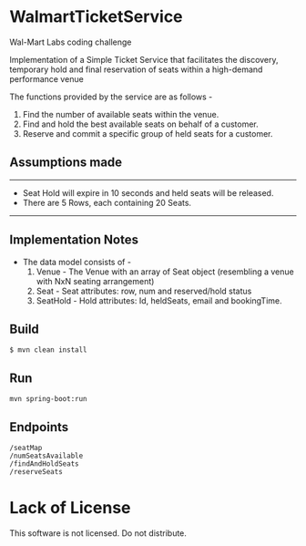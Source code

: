 # WalmartTicketService
Wal-Mart Labs coding challenge

Implementation of a Simple Ticket Service that facilitates the discovery, temporary hold and final reservation of seats within a high-demand performance venue

The functions provided by the service are as follows - 

1. Find the number of available seats within the venue.
2. Find and hold the best available seats on behalf of a customer.
3. Reserve and commit a specific group of held seats for a customer.

## Assumptions made 
---
* Seat Hold will expire in 10 seconds and held seats will be released.
* There are 5 Rows, each containing 20 Seats. 
---

## Implementation Notes

* The data model consists of - 
  1. Venue - The Venue with an array of Seat object (resembling a venue with NxN seating arrangement)
  2. Seat - Seat attributes: row, num and reserved/hold status 
  3. SeatHold - Hold attributes: Id, heldSeats, email and bookingTime. 
  
## Build
``` 
$ mvn clean install
```

## Run
```
mvn spring-boot:run
```

## Endpoints    

```
/seatMap
/numSeatsAvailable
/findAndHoldSeats
/reserveSeats
```
 

Lack of License
==
This software is not licensed. Do not distribute.
